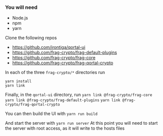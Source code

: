 ### You will need
 - Node.js
 - npm
 - yarn

Clone the following repos
 - https://github.com/irontiga/qortal-ui
 - https://github.com/frag-crypto/frag-default-plugins
 - https://github.com/frag-crypto/frag-core
 - https://github.com/frag-crypto/frag-qortal-crypto

In each of the three `frag-crypto/*` directories run 
```
yarn install
yarn link
```

Finally, in the `qortal-ui` directory, run
`yarn link @frag-crypto/frag-core`
`yarn link @frag-crypto/frag-default-plugins`
`yarn link @frag-crypto/frag-qortal-crypto`

You can then build the UI with
`yarn run build`

And start the server with
`yarn run server`
At this point you will need to start the server with root access, as it will write to the hosts files
